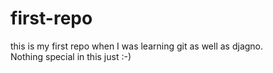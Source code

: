 # first-repo
this is my first repo when I was learning git as well as djagno.  
Nothing special in this just :-)

